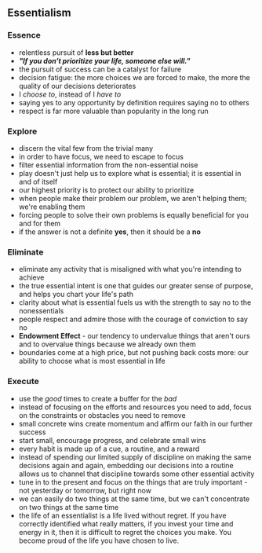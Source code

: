 ## Essentialism


### Essence
- relentless pursuit of **less but better**
- ‎***"If you don't prioritize your life, someone else will."***
- ‎the pursuit of success can be a catalyst for failure
- ‎decision fatigue: the more choices we are forced to make, the more the quality of our decisions deteriorates
- ‎I *choose to*, instead of I *have to*
- ‎saying yes to any opportunity by definition requires saying no to others
- respect is far more valuable than popularity in the long run


### Explore
- discern the vital few from the trivial many
- ‎in order to have focus, we need to escape to focus
- ‎filter essential information from the non-essential noise
- ‎play doesn't just help us to explore what is essential; it is essential in and of itself
- ‎our highest priority is to protect our ability to prioritize
- when people make their problem our problem, we aren't helping them; we're enabling them
- forcing people to solve their own problems is equally beneficial for you and for them
- ‎if the answer is not a definite **yes**, then it should be a **no**


### Eliminate
- eliminate any activity that is misaligned with what you're intending to achieve
- ‎the true essential intent is one that guides our greater sense of purpose, and helps you chart your life's path
- ‎clarity about what is essential fuels us with the strength to say no to the nonessentials
- ‎people respect and admire those with the courage of conviction to say no
- ‎**Endowment Effect** - our tendency to undervalue things that aren't ours and to overvalue things because we already own them
- ‎boundaries come at a high price, but not pushing back costs more: our ability to choose what is most essential in life


### Execute
- use the *good* times to create a buffer for the *bad*
- ‎instead of focusing on the efforts and resources you need to add, focus on the constraints or obstacles you need to remove
- ‎small concrete wins create momentum and affirm our faith in our further success
- ‎start small, encourage progress, and celebrate small wins
- ‎every habit is made up of a cue, a routine, and a reward
- ‎instead of spending our limited supply of discipline on making the same decisions again and again, embedding our decisions into a routine allows us to channel that discipline towards some other essential activity
- ‎tune in to the present and focus on the things that are truly important - not yesterday or tomorrow, but right now
- we can easily do two things at the same time, but we can't concentrate on two things at the same time
- ‎the life of an essentialist is a life lived without regret. If you have correctly identified what really matters, if you invest your time and energy in it, then it is difficult to regret the choices you make. You become proud of the life you have chosen to live.